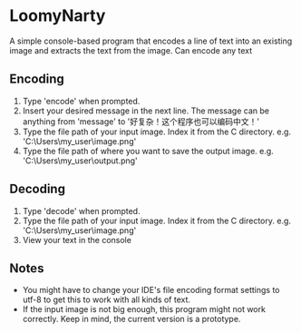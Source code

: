 # LoomyNarty
A simple console-based program that encodes a line of text into an existing image and extracts the text from the image. Can encode any text

## Encoding
1. Type 'encode' when prompted.
2. Insert your desired message in the next line. The message can be anything from 'message' to '好复杂！这个程序也可以编码中文！'
3. Type the file path of your input image. Index it from the C directory. e.g. 'C:\Users\my_user\image.png'
4. Type the file path of where you want to save the output image. e.g. 'C:\Users\my_user\output.png'

## Decoding
1. Type 'decode' when prompted.
2. Type the file path of your input image. Index it from the C directory. e.g. 'C:\Users\my_user\image.png'
3. View your text in the console

## Notes
- You might have to change your IDE's file encoding format settings to utf-8 to get this to work with all kinds of text.
- If the input image is not big enough, this program might not work correctly. Keep in mind, the current version is a prototype.
